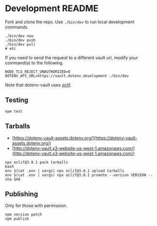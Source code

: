 # Development README

Fork and clone the repo. Use `./bin/dev` to run local development commands.

```
./bin/dev new
./bin/dev push
./bin/dev pull
# etc
```

If you need to send the request to a different vault url, modify your command(s) to the following.

```
NODE_TLS_REJECT_UNAUTHORIZED=0 DOTENV_API_URL=https://vault.dotenv.development ./bin/dev
```

Note that dotenv-vault uses [oclif](https://oclif.io/).

## Testing

```
npm test
```

## Tarballs

* [https://dotenv-vault-assets.dotenv.org/](https://dotenv-vault-assets.dotenv.org/)
* [http://dotenv-vault.s3-website-us-west-1.amazonaws.com/](http://dotenv-vault.s3-website-us-west-1.amazonaws.com/)

```
npx oclif@3.0.1 pack tarballs
bash
env $(cat .env | xargs) npx oclif@3.0.1 upload tarballs
env $(cat .env | xargs) npx oclif@3.0.1 promote --version VERSION --sha SHA
```

## Publishing

Only for those with permission.

```
npm version patch
npm publish
```
